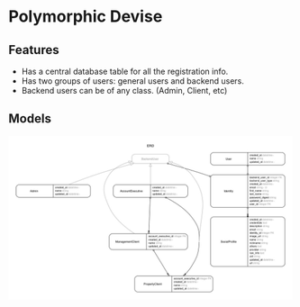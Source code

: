 # Polymorphic Devise

## Features

- Has a central database table for all the registration info.
- Has two groups of users: general users and backend users.
- Backend users can be of any class. (Admin, Client, etc)

## Models

![](erd/erd.jpg)
